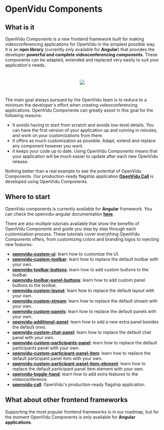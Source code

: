 # OpenVidu Components

## What is it

OpenVidu Components is a new frontend framework built for making videoconferencing applications for OpenVidu in the simplest possible way. It is an **npm library** (currently only available for **Angular**) that provides the developer **powerful and complete videoconferencing components**. These components can be adapted, extended and replaced very easily to suit your application's needs.

<p align="center" style="margin: 40px 0px">
  <img class="img-responsive" style="max-width: 70%" src="img/components/toggle-hand.gif">
</p>

The main goal always pursued by the OpenVidu team is to reduce to a minimum the developer's effort when creating videoconferencing applications. OpenVidu Components can greatly assist in this goal for the following reasons:

- It avoids having to start from scratch and avoids low-level details. You can have the first version of your application up and running in minutes, and work on your customizations from there.
- It offers as much customization as possible. Adapt, extend and replace any component however you want.
- It keeps your code up to date. Using OpenVidu Components means that your application will be much easier to update after each new OpenVidu release.

Nothing better than a real example to see the potential of OpenVidu Components. Our production-ready flagship application **[OpenVidu Call](https://openvidu.io/openvidu-call)** is developed using OpenVidu Components.

## Where to start

OpenVidu components is currently available for **Angular** framework. You can check the openvidu-angular documentation **[here](reference-docs/openvidu-angular/)**.

There are also multiple tutorials available that show the benefits of OpenVidu Components and guide you step by step through each customization process. These tutorials cover everything OpenVidu Components offers, from customizing colors and branding logos to injecting new features:

* [**openvidu-custom-ui**](components/openvidu-custom-ui/): learn how to customize the UI.
* [**openvidu-custom-toolbar**](components/openvidu-custom-toolbar/): learn how to replace the default toolbar with your own.
* [**openvidu-toolbar-buttons**](components/openvidu-toolbar-buttons/): learn how to add custom buttons to the toolbar.
* [**openvidu-toolbar-panel-buttons**](components/openvidu-panel-buttons/): learn how to add custom panel buttons to the toolbar.
* [**openvidu-custom-layout**](components/openvidu-custom-layout): learn how to replace the default layout with your own.
* [**openvidu-custom-stream**](components/openvidu-custom-stream): learn how to replace the default stream with your own.
* [**openvidu-custom-panels**](components/openvidu-custom-panels): learn how to replace the default panels with your own.
* [**openvidu-additional-panel**](components/openvidu-additional-panels): learn how to add a new extra panel besides the default ones.
* [**openvidu-custom-chat-panel**](components/openvidu-custom-chat-panel): learn how to replace the default chat panel with your own.
* [**openvidu-custom-participants-panel**](components/openvidu-custom-participants-panel): learn how to replace the default participants panel with your own.
* [**openvidu-custom-participant-panel-item**](components/openvidu-custom-participant-panel-item): learn how to replace the default participant panel item with your own.
* [**openvidu-custom-participant-panel-item-element**](components/openvidu-custom-participant-panel-item-element): learn how to replace the default participant panel item element with your own.
* [**openvidu-toggle-hand**](components/openvidu-toggle-hand): learn how to add extra features to the videoconference.
* [**openvidu-call**](components/openvidu-call): OpenVidu's production-ready flagship application.

## What about other frontend frameworks

Supporting the most popular frontend frameworks is in our roadmap, but for the moment OpenVidu Components is only available for **Angular applications**.